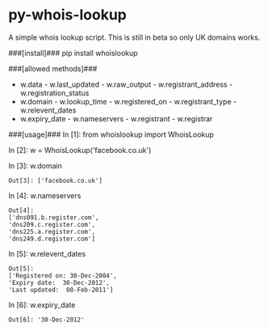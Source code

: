 py-whois-lookup
===============
A simple whois lookup script. This is still in beta so only UK domains works.

###[install]###
pip install whoislookup

###[allowed methods]###
- w.data                 - w.last_updated         - w.raw_output           - w.registrant_address   - w.registration_status
- w.domain               - w.lookup_time          - w.registered_on        - w.registrant_type      - w.relevent_dates
- w.expiry_date          - w.nameservers          - w.registrant           - w.registrar 

###[usage]###
  In [1]: from whoislookup import WhoisLookup

  In [2]: w = WhoisLookup('facebook.co.uk')
  
  In [3]: w.domain
    
    Out[3]: ['facebook.co.uk']
  
  In [4]: w.nameservers
    
    Out[4]: 
    ['dns091.b.register.com',
    'dns209.c.register.com',
    'dns225.a.register.com',
    'dns249.d.register.com']
  
  In [5]: w.relevent_dates
    
    Out[5]: 
    ['Registered on: 30-Dec-2004',
    'Expiry date:  30-Dec-2012',
    'Last updated:  08-Feb-2011']
  
  In [6]: w.expiry_date
    
    Out[6]: '30-Dec-2012'